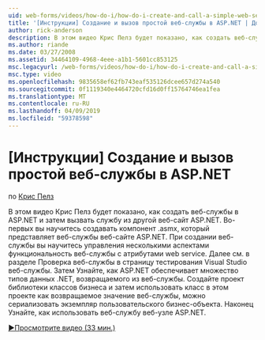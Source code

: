```yaml
---
uid: web-forms/videos/how-do-i/how-do-i-create-and-call-a-simple-web-service-in-aspnet
title: '[Инструкции] Создание и вызов простой веб-службы в ASP.NET | Документация Майкрософт'
author: rick-anderson
description: В этом видео Крис Пелз будет показано, как создать веб-службы в ASP.NET и затем вызвать службу из другой веб-сайт ASP.NET. Во-первых вы научитесь создавать...
ms.author: riande
ms.date: 03/27/2008
ms.assetid: 34464109-4968-4eee-a1b1-5601cc853125
msc.legacyurl: /web-forms/videos/how-do-i/how-do-i-create-and-call-a-simple-web-service-in-aspnet
msc.type: video
ms.openlocfilehash: 9835658ef62fb743eaf535126dcee657d274a540
ms.sourcegitcommit: 0f1119340e4464720cfd16d0ff15764746ea1fea
ms.translationtype: MT
ms.contentlocale: ru-RU
ms.lasthandoff: 04/09/2019
ms.locfileid: "59378598"
---
```

# <a name="how-do-i-create-and-call-a-simple-web-service-in-aspnet"></a>[Инструкции] Создание и вызов простой веб-службы в ASP.NET

по [Крис Пелз](https://twitter.com/chrispels)

В этом видео Крис Пелз будет показано, как создать веб-службы в ASP.NET и затем вызвать службу из другой веб-сайт ASP.NET. Во-первых вы научитесь создавать компонент .asmx, который представляет веб-службы веб-сайте ASP.NET. При создании веб-службы вы научитесь управления несколькими аспектами функциональность веб-службы с атрибутами web service. Далее см. в разделе Проверка веб-службы в страницу тестирования Visual Studio веб-службы. Затем Узнайте, как ASP.NET обеспечивает множество типов данных .NET, возвращаемого из веб-службы. Создайте проект библиотеки классов бизнеса и затем использовать класс в этом проекте как возвращаемое значение веб-службы, можно сериализовать экземпляр пользовательского бизнес-объекта. Наконец Узнайте, как использовать веб-службу веб-узле ASP.NET.

[&#9654;Просмотрите видео (33 мин.)](https://channel9.msdn.com/Blogs/ASP-NET-Site-Videos/how-do-i-create-and-call-a-simple-web-service-in-aspnet)
